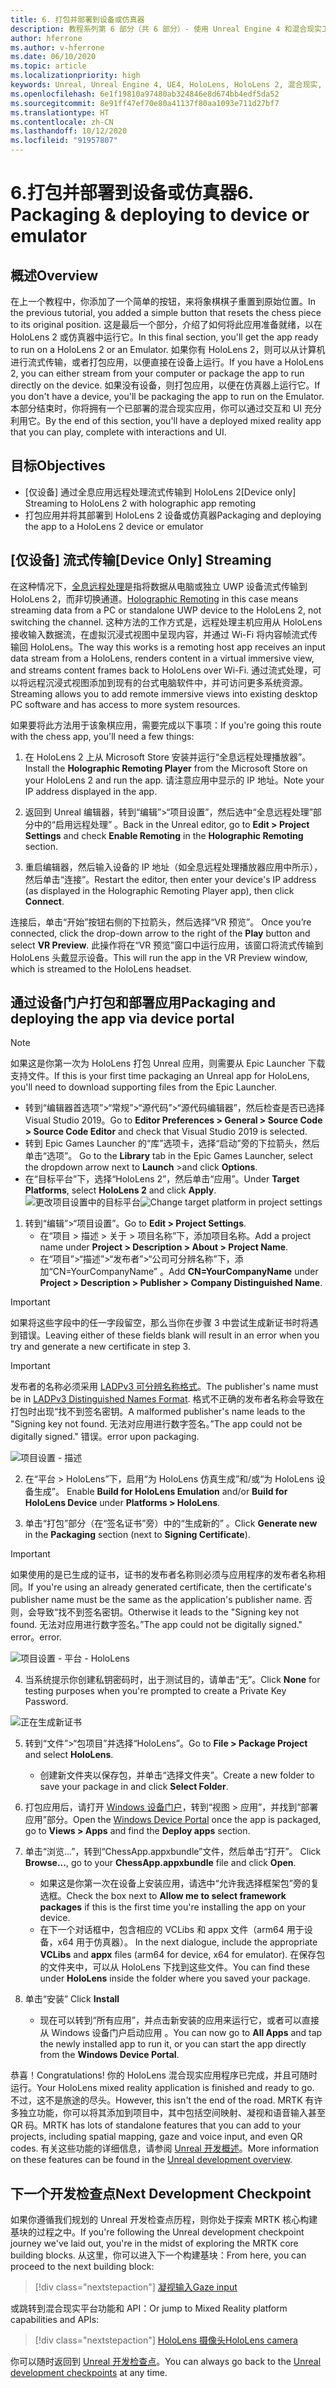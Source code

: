 ```yaml
---
title: 6. 打包并部署到设备或仿真器
description: 教程系列第 6 部分（共 6 部分）- 使用 Unreal Engine 4 和混合现实工具包 UX Tools 插件构建一款简单的象棋应用
author: hferrone
ms.author: v-hferrone
ms.date: 06/10/2020
ms.topic: article
ms.localizationpriority: high
keywords: Unreal, Unreal Engine 4, UE4, HoloLens, HoloLens 2, 混合现实, 教程, 入门, mrtk, uxt, UX Tools, 文档
ms.openlocfilehash: 6e1f19810a97480ab324846e8d674bb4edf5da52
ms.sourcegitcommit: 8e91ff47ef70e80a41137f80aa1093e711d27bf7
ms.translationtype: HT
ms.contentlocale: zh-CN
ms.lasthandoff: 10/12/2020
ms.locfileid: "91957807"
---
```

# <a name="6-packaging--deploying-to-device-or-emulator"></a><span data-ttu-id="9a317-104">6.打包并部署到设备或仿真器</span><span class="sxs-lookup"><span data-stu-id="9a317-104">6. Packaging & deploying to device or emulator</span></span>

## <a name="overview"></a><span data-ttu-id="9a317-105">概述</span><span class="sxs-lookup"><span data-stu-id="9a317-105">Overview</span></span>

<span data-ttu-id="9a317-106">在上一个教程中，你添加了一个简单的按钮，来将象棋棋子重置到原始位置。</span><span class="sxs-lookup"><span data-stu-id="9a317-106">In the previous tutorial, you added a simple button that resets the chess piece to its original position.</span></span> <span data-ttu-id="9a317-107">这是最后一个部分，介绍了如何将此应用准备就绪，以在 HoloLens 2 或仿真器中运行它。</span><span class="sxs-lookup"><span data-stu-id="9a317-107">In this final section, you'll get the app ready to run on a HoloLens 2 or an Emulator.</span></span> <span data-ttu-id="9a317-108">如果你有 HoloLens 2，则可以从计算机进行流式传输，或者打包应用，以便直接在设备上运行。</span><span class="sxs-lookup"><span data-stu-id="9a317-108">If you have a HoloLens 2, you can either stream from your computer or package the app to run directly on the device.</span></span> <span data-ttu-id="9a317-109">如果没有设备，则打包应用，以便在仿真器上运行它。</span><span class="sxs-lookup"><span data-stu-id="9a317-109">If you don't have a device, you'll be packaging the app to run on the Emulator.</span></span> <span data-ttu-id="9a317-110">本部分结束时，你将拥有一个已部署的混合现实应用，你可以通过交互和 UI 充分利用它。</span><span class="sxs-lookup"><span data-stu-id="9a317-110">By the end of this section, you'll have a deployed mixed reality app that you can play, complete with interactions and UI.</span></span>

## <a name="objectives"></a><span data-ttu-id="9a317-111">目标</span><span class="sxs-lookup"><span data-stu-id="9a317-111">Objectives</span></span>

* <span data-ttu-id="9a317-112">[仅设备] 通过全息应用远程处理流式传输到 HoloLens 2</span><span class="sxs-lookup"><span data-stu-id="9a317-112">[Device only] Streaming to HoloLens 2 with holographic app remoting</span></span>
* <span data-ttu-id="9a317-113">打包应用并将其部署到 HoloLens 2 设备或仿真器</span><span class="sxs-lookup"><span data-stu-id="9a317-113">Packaging and deploying the app to a HoloLens 2 device or emulator</span></span>

## <a name="device-only-streaming"></a><span data-ttu-id="9a317-114">[仅设备] 流式传输</span><span class="sxs-lookup"><span data-stu-id="9a317-114">[Device Only] Streaming</span></span>
<span data-ttu-id="9a317-115">在这种情况下，[全息远程处理](https://docs.microsoft.com/windows/mixed-reality/add-holographic-remoting)是指将数据从电脑或独立 UWP 设备流式传输到 HoloLens 2，而非切换通道。</span><span class="sxs-lookup"><span data-stu-id="9a317-115">[Holographic Remoting](https://docs.microsoft.com/windows/mixed-reality/add-holographic-remoting) in this case means streaming data from a PC or standalone UWP device to the HoloLens 2, not switching the channel.</span></span> <span data-ttu-id="9a317-116">这种方法的工作方式是，远程处理主机应用从 HoloLens 接收输入数据流，在虚拟沉浸式视图中呈现内容，并通过 Wi-Fi 将内容帧流式传输回 HoloLens。</span><span class="sxs-lookup"><span data-stu-id="9a317-116">The way this works is a remoting host app receives an input data stream from a HoloLens, renders content in a virtual immersive view, and streams content frames back to HoloLens over Wi-Fi.</span></span> <span data-ttu-id="9a317-117">通过流式处理，可以将远程沉浸式视图添加到现有的台式电脑软件中，并可访问更多系统资源。</span><span class="sxs-lookup"><span data-stu-id="9a317-117">Streaming allows you to add remote immersive views into existing desktop PC software and has access to more system resources.</span></span>

<span data-ttu-id="9a317-118">如果要将此方法用于该象棋应用，需要完成以下事项：</span><span class="sxs-lookup"><span data-stu-id="9a317-118">If you're going this route with the chess app, you'll need a few things:</span></span>

1.  <span data-ttu-id="9a317-119">在 HoloLens 2 上从 Microsoft Store 安装并运行“全息远程处理播放器”。</span><span class="sxs-lookup"><span data-stu-id="9a317-119">Install the **Holographic Remoting Player** from the Microsoft Store on your HoloLens 2 and run the app.</span></span> <span data-ttu-id="9a317-120">请注意应用中显示的 IP 地址。</span><span class="sxs-lookup"><span data-stu-id="9a317-120">Note your IP address displayed in the app.</span></span>

2.  <span data-ttu-id="9a317-121">返回到 Unreal 编辑器，转到“编辑”>“项目设置”，然后选中“全息远程处理”部分中的“启用远程处理”  。</span><span class="sxs-lookup"><span data-stu-id="9a317-121">Back in the Unreal editor, go to **Edit > Project Settings** and check **Enable Remoting** in the **Holographic Remoting** section.</span></span>

3.  <span data-ttu-id="9a317-122">重启编辑器，然后输入设备的 IP 地址（如全息远程处理播放器应用中所示），然后单击“连接”。</span><span class="sxs-lookup"><span data-stu-id="9a317-122">Restart the editor, then enter your device's IP address (as displayed in the Holographic Remoting Player app), then click **Connect**.</span></span>

<span data-ttu-id="9a317-123">连接后，单击“开始”按钮右侧的下拉箭头，然后选择“VR 预览”。 </span><span class="sxs-lookup"><span data-stu-id="9a317-123">Once you’re connected, click the drop-down arrow to the right of the **Play** button and select **VR Preview**.</span></span> <span data-ttu-id="9a317-124">此操作将在“VR 预览”窗口中运行应用，该窗口将流式传输到 HoloLens 头戴显示设备。</span><span class="sxs-lookup"><span data-stu-id="9a317-124">This will run the app in the VR Preview window, which is streamed to the HoloLens headset.</span></span>

## <a name="packaging-and-deploying-the-app-via-device-portal"></a><span data-ttu-id="9a317-125">通过设备门户打包和部署应用</span><span class="sxs-lookup"><span data-stu-id="9a317-125">Packaging and deploying the app via device portal</span></span>

>[!NOTE]
><span data-ttu-id="9a317-126">如果这是你第一次为 HoloLens 打包 Unreal 应用，则需要从 Epic Launcher 下载支持文件。</span><span class="sxs-lookup"><span data-stu-id="9a317-126">If this is your first time packaging an Unreal app for HoloLens, you'll need to download supporting files from the Epic Launcher.</span></span>
>- <span data-ttu-id="9a317-127">转到“编辑器首选项”>“常规”>“源代码”>“源代码编辑器”，然后检查是否已选择 Visual Studio 2019。</span><span class="sxs-lookup"><span data-stu-id="9a317-127">Go to **Editor Preferences > General > Source Code > Source Code Editor** and check that Visual Studio 2019 is selected.</span></span>
>- <span data-ttu-id="9a317-128">转到 Epic Games Launcher 的“库”选项卡，选择“启动”旁的下拉箭头，然后单击“选项”。  </span><span class="sxs-lookup"><span data-stu-id="9a317-128">Go to the **Library** tab in the Epic Games Launcher, select the dropdown arrow next to **Launch** >and click **Options**.</span></span>
>- <span data-ttu-id="9a317-129">在“目标平台”下，选择“HoloLens 2”，然后单击“应用”。</span><span class="sxs-lookup"><span data-stu-id="9a317-129">Under **Target Platforms**, select **HoloLens 2** and click **Apply**.</span></span>
><span data-ttu-id="9a317-130">![更改项目设置中的目标平台](images/unreal-uxt/6-installationoptions.PNG)</span><span class="sxs-lookup"><span data-stu-id="9a317-130">![Change target platform in project settings](images/unreal-uxt/6-installationoptions.PNG)</span></span>

1.  <span data-ttu-id="9a317-131">转到“编辑”>“项目设置”。</span><span class="sxs-lookup"><span data-stu-id="9a317-131">Go to **Edit > Project Settings**.</span></span>
    * <span data-ttu-id="9a317-132">在“项目 > 描述 > 关于 > 项目名称”下，添加项目名称。</span><span class="sxs-lookup"><span data-stu-id="9a317-132">Add a project name under **Project > Description > About > Project Name**.</span></span>
    * <span data-ttu-id="9a317-133">在“项目”>“描述”>“发布者”>“公司可分辨名称”下，添加“CN=YourCompanyName” 。</span><span class="sxs-lookup"><span data-stu-id="9a317-133">Add **CN=YourCompanyName** under **Project > Description > Publisher > Company Distinguished Name**.</span></span>

> [!IMPORTANT]
> <span data-ttu-id="9a317-134">如果将这些字段中的任一字段留空，那么当你在步骤 3 中尝试生成新证书时将遇到错误。</span><span class="sxs-lookup"><span data-stu-id="9a317-134">Leaving either of these fields blank will result in an error when you try and generate a new certificate in step 3.</span></span>

> [!IMPORTANT]
> <span data-ttu-id="9a317-135">发布者的名称必须采用 [LADPv3 可分辨名称格式](https://www.ietf.org/rfc/rfc2253.txt)。</span><span class="sxs-lookup"><span data-stu-id="9a317-135">The publisher's name must be in [LADPv3 Distinguished Names Format](https://www.ietf.org/rfc/rfc2253.txt).</span></span> <span data-ttu-id="9a317-136">格式不正确的发布者名称会导致在打包时出现“找不到签名密钥。</span><span class="sxs-lookup"><span data-stu-id="9a317-136">A malformed publisher's name leads to the "Signing key not found.</span></span> <span data-ttu-id="9a317-137">无法对应用进行数字签名。”</span><span class="sxs-lookup"><span data-stu-id="9a317-137">The app could not be digitally signed."</span></span> <span data-ttu-id="9a317-138">错误。</span><span class="sxs-lookup"><span data-stu-id="9a317-138">error upon packaging.</span></span>

![项目设置 - 描述](images/unreal-uxt/6-cn.PNG)

2.  <span data-ttu-id="9a317-140">在“平台 > HoloLens”下，启用“为 HoloLens 仿真生成”和/或“为 HoloLens 设备生成”。  </span><span class="sxs-lookup"><span data-stu-id="9a317-140">Enable **Build for HoloLens Emulation** and/or **Build for HoloLens Device** under **Platforms > HoloLens**.</span></span>

3.  <span data-ttu-id="9a317-141">单击“打包”部分（在“签名证书”旁）中的“生成新的”  。</span><span class="sxs-lookup"><span data-stu-id="9a317-141">Click **Generate new** in the **Packaging** section (next to **Signing Certificate**).</span></span>

> [!IMPORTANT]
> <span data-ttu-id="9a317-142">如果使用的是已生成的证书，证书的发布者名称则必须与应用程序的发布者名称相同。</span><span class="sxs-lookup"><span data-stu-id="9a317-142">If you're using an already generated certificate, then the certificate's publisher name must be the same as the application's publisher name.</span></span> <span data-ttu-id="9a317-143">否则，会导致“找不到签名密钥。</span><span class="sxs-lookup"><span data-stu-id="9a317-143">Otherwise it leads to the "Signing key not found.</span></span> <span data-ttu-id="9a317-144">无法对应用进行数字签名。”</span><span class="sxs-lookup"><span data-stu-id="9a317-144">The app could not be digitally signed."</span></span> <span data-ttu-id="9a317-145">error。</span><span class="sxs-lookup"><span data-stu-id="9a317-145">error.</span></span>

![项目设置 - 平台 - HoloLens](images/unreal-uxt/6-packaging.PNG)

4. <span data-ttu-id="9a317-147">当系统提示你创建私钥密码时，出于测试目的，请单击“无”。</span><span class="sxs-lookup"><span data-stu-id="9a317-147">Click **None** for testing purposes when you're prompted to create a Private Key Password.</span></span>

![正在生成新证书](images/unreal-uxt/6-private-key-testing.png)

5. <span data-ttu-id="9a317-149">转到“文件”>“包项目”并选择“HoloLens”。</span><span class="sxs-lookup"><span data-stu-id="9a317-149">Go to **File > Package Project** and select **HoloLens**.</span></span>
    * <span data-ttu-id="9a317-150">创建新文件夹以保存包，并单击“选择文件夹”。</span><span class="sxs-lookup"><span data-stu-id="9a317-150">Create a new folder to save your package in and click **Select Folder**.</span></span>

6.  <span data-ttu-id="9a317-151">打包应用后，请打开 [Windows 设备门户](https://docs.microsoft.com/windows/mixed-reality/using-the-windows-device-portal)，转到“视图 > 应用”，并找到“部署应用”部分。</span><span class="sxs-lookup"><span data-stu-id="9a317-151">Open the [Windows Device Portal](https://docs.microsoft.com/windows/mixed-reality/using-the-windows-device-portal) once the app is packaged, go to **Views > Apps** and find the **Deploy apps** section.</span></span>

7.  <span data-ttu-id="9a317-152">单击“浏览...”，转到“ChessApp.appxbundle”文件，然后单击“打开”。  </span><span class="sxs-lookup"><span data-stu-id="9a317-152">Click **Browse...**, go to your **ChessApp.appxbundle** file and click **Open**.</span></span>

    * <span data-ttu-id="9a317-153">如果这是你第一次在设备上安装应用，请选中“允许我选择框架包”旁的复选框。</span><span class="sxs-lookup"><span data-stu-id="9a317-153">Check the box next to **Allow me to select framework packages** if this is the first time you're installing the app on your device.</span></span>
    * <span data-ttu-id="9a317-154">在下一个对话框中，包含相应的 VCLibs 和 appx 文件（arm64 用于设备，x64 用于仿真器）。 </span><span class="sxs-lookup"><span data-stu-id="9a317-154">In the next dialogue, include the appropriate **VCLibs** and **appx** files (arm64 for device, x64 for emulator).</span></span> <span data-ttu-id="9a317-155">在保存包的文件夹中，可以从 HoloLens 下找到这些文件。</span><span class="sxs-lookup"><span data-stu-id="9a317-155">You can find these under **HoloLens** inside the folder where you saved your package.</span></span>

8.  <span data-ttu-id="9a317-156">单击“安装” </span><span class="sxs-lookup"><span data-stu-id="9a317-156">Click **Install**</span></span>
    * <span data-ttu-id="9a317-157">现在可以转到“所有应用”，并点击新安装的应用来运行它，或者可以直接从 Windows 设备门户启动应用 。</span><span class="sxs-lookup"><span data-stu-id="9a317-157">You can now go to **All Apps** and tap the newly installed app to run it, or you can start the app directly from the **Windows Device Portal**.</span></span> 

<span data-ttu-id="9a317-158">恭喜！</span><span class="sxs-lookup"><span data-stu-id="9a317-158">Congratulations!</span></span> <span data-ttu-id="9a317-159">你的 HoloLens 混合现实应用程序已完成，并且可随时运行。</span><span class="sxs-lookup"><span data-stu-id="9a317-159">Your HoloLens mixed reality application is finished and ready to go.</span></span> <span data-ttu-id="9a317-160">不过，这不是旅途的尽头。</span><span class="sxs-lookup"><span data-stu-id="9a317-160">However, this isn't the end of the road.</span></span> <span data-ttu-id="9a317-161">MRTK 有许多独立功能，你可以将其添加到项目中，其中包括空间映射、凝视和语音输入甚至 QR 码。</span><span class="sxs-lookup"><span data-stu-id="9a317-161">MRTK has lots of standalone features that you can add to your projects, including spatial mapping, gaze and voice input, and even QR codes.</span></span> <span data-ttu-id="9a317-162">有关这些功能的详细信息，请参阅 [Unreal 开发概述](https://docs.microsoft.com/windows/mixed-reality/unreal-development-overview)。</span><span class="sxs-lookup"><span data-stu-id="9a317-162">More information on these features can be found in the [Unreal development overview](https://docs.microsoft.com/windows/mixed-reality/unreal-development-overview).</span></span>

## <a name="next-development-checkpoint"></a><span data-ttu-id="9a317-163">下一个开发检查点</span><span class="sxs-lookup"><span data-stu-id="9a317-163">Next Development Checkpoint</span></span>

<span data-ttu-id="9a317-164">如果你遵循我们规划的 Unreal 开发检查点历程，则你处于探索 MRTK 核心构建基块的过程之中。</span><span class="sxs-lookup"><span data-stu-id="9a317-164">If you're following the Unreal development checkpoint journey we've laid out, you're in the midst of exploring the MRTK core building blocks.</span></span> <span data-ttu-id="9a317-165">从这里，你可以进入下一个构建基块：</span><span class="sxs-lookup"><span data-stu-id="9a317-165">From here, you can proceed to the next building block:</span></span>

> [!div class="nextstepaction"]
> [<span data-ttu-id="9a317-166">凝视输入</span><span class="sxs-lookup"><span data-stu-id="9a317-166">Gaze input</span></span>](../unreal-gaze-input.md)

<span data-ttu-id="9a317-167">或跳转到混合现实平台功能和 API：</span><span class="sxs-lookup"><span data-stu-id="9a317-167">Or jump to Mixed Reality platform capabilities and APIs:</span></span>

> [!div class="nextstepaction"]
> [<span data-ttu-id="9a317-168">HoloLens 摄像头</span><span class="sxs-lookup"><span data-stu-id="9a317-168">HoloLens camera</span></span>](../unreal-hololens-camera.md)

<span data-ttu-id="9a317-169">你可以随时返回到 [Unreal 开发检查点](../unreal-development-overview.md#2-core-building-blocks)。</span><span class="sxs-lookup"><span data-stu-id="9a317-169">You can always go back to the [Unreal development checkpoints](../unreal-development-overview.md#2-core-building-blocks) at any time.</span></span>
